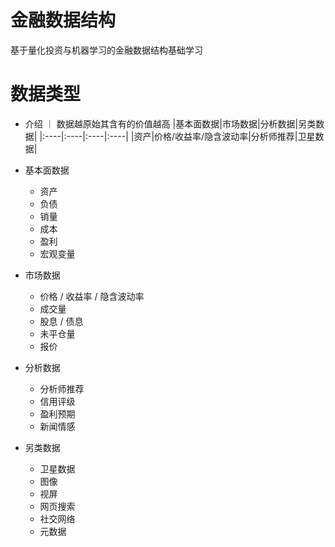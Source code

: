 # 金融数据结构

基于量化投资与机器学习的金融数据结构基础学习


# 数据类型

- 介绍 ｜ 数据越原始其含有的价值越高
|基本面数据|市场数据|分析数据|另类数据|
|:----|:----|:----|:----|
|资产|价格/收益率/隐含波动率|分析师推荐|卫星数据|



- 基本面数据
    - 资产
    - 负债
    - 销量
    - 成本
    - 盈利
    - 宏观变量
- 市场数据
    - 价格 / 收益率 / 隐含波动率
    - 成交量
    - 股息 / 债息
    - 未平仓量
    - 报价
- 分析数据
    - 分析师推荐
    - 信用评级
    - 盈利预期
    - 新闻情感
- 另类数据
    - 卫星数据
    - 图像
    - 视屏
    - 网页搜索
    - 社交网络
    - 元数据